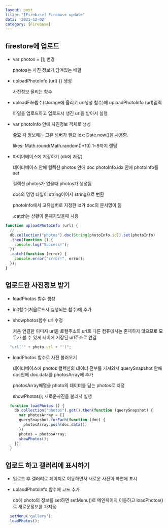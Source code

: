 ```yaml
---
layout: post
title: "[Firebase] Firebase update"
data: '2021-12-02'
category: [Firebase]
---
```


## firestore에 업로드

- var photos = []; 변경 

  photos는 사진 정보가 담겨있는 배열

- uploadPhotoInfo (url) {} 생성 
 
  사진정보 올리는 함수

- uploadFile함수(storage에 올리고 url생성 함수)에 uploadPhotoInfo (url)입력 

  파일을 업로드하고 업로드시 생긴 url을 받아서 실행

- var photoInfo 안에 사진정보 객체로 생성

  __중요__ 각 정보에는 고유 넘버가 필요 idx: Date.now()을 사용함. 

  likes: Math.round(Math.random()*10) 1~9까지 랜덤

- 파이어베이스에 저장하기 (db에 저장)

  데이터베이스 안에 컬렉션 photos 안에 doc photoInfo.idx 안에 photoInfo를 set

  컬렉션 photos가 없을때 photos가 생성됨

  doc의 명명 타입이 string이어서 string으로 변환

  photoInfo에서 고유넘버로 지정한 id가 doc의 문서명이 됨

  .catch는 상황이 문제가있을때 사용 

```js
function uploadPhotoInfo (url) {
  // ...
  db.collection("photos").doc(String(photoInfo.id)).set(photoInfo)
  .then(function () {
    console.log("Success!");
  })
  .catch(function (error) {
    console.error("Error!", error);
  });
}
```

## 업로드한 사진정보 받기

- loadPhotos 함수 생성 

- init함수(처음로드시 실행되는 함수)에 추가

- showphotos함수 url 수정

   처음 연결한 이미지 url을 로컬주소의 url로 다른 컴퓨에서는 존재하지 않으므로 모두가 볼 수 있게 서버에 저장된 url주소로 연결

```js
  "url('" + photo.url + "')";
```
- loadPhotos 함수로 사진 불러오기

  데이터베이스에 photos 컬렉션의 데이터 전부를 가져와서 querySnapshot 안에 doc안에 doc.data를 photosArray에 추가

  photosArray배열을 photo의 데이터를 담는 photos로 지정

  showPhotos(); 새로운사진을 불러서 실행

```js
  function loadPhotos () {
    db.collection("photos").get().then(function (querySnapshot) {
      var photosArray = []
      querySnapshot.forEach(function (doc) {
        photosArray.push(doc.data())
      })
      photos = photosArray;
      showPhotos();
    });
  }
```

## 업로드 하고 갤러리에 표시하기

- 업로드 후 갤러리로 페이지로 이동하면서 새로운 사진이 화면에 표시

- uplaodPhotoInfo 함수에 코드 추가

   db에 photo의 정보를 set하면 setMenu()로 메인페이지 이동하고 loadPhotos()로 새로운정보를 가져옴

```js
  setMenu('gallery');
  loadPhotos();
```